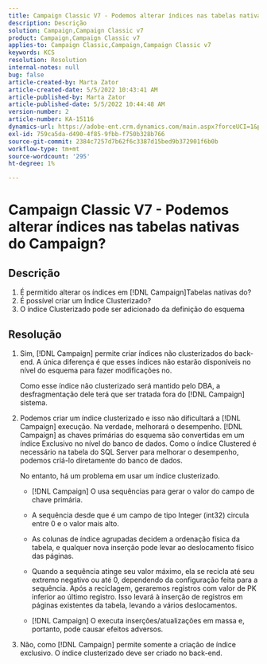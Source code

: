 ```yaml
---
title: Campaign Classic V7 - Podemos alterar índices nas tabelas nativas do Campaign?
description: Descrição
solution: Campaign,Campaign Classic v7
product: Campaign,Campaign Classic v7
applies-to: Campaign Classic,Campaign,Campaign Classic v7
keywords: KCS
resolution: Resolution
internal-notes: null
bug: false
article-created-by: Marta Zator
article-created-date: 5/5/2022 10:43:41 AM
article-published-by: Marta Zator
article-published-date: 5/5/2022 10:44:48 AM
version-number: 2
article-number: KA-15116
dynamics-url: https://adobe-ent.crm.dynamics.com/main.aspx?forceUCI=1&pagetype=entityrecord&etn=knowledgearticle&id=126c1838-60cc-ec11-a7b5-6045bd00dbbc
exl-id: 759ca5da-d490-4f85-9fbb-f750b328b766
source-git-commit: 2384c7257d7b62f6c3387d15bed9b372901f6b0b
workflow-type: tm+mt
source-wordcount: '295'
ht-degree: 1%

---
```


# Campaign Classic V7 - Podemos alterar índices nas tabelas nativas do Campaign?

## Descrição

1. É permitido alterar os índices em [!DNL Campaign]Tabelas nativas do?
1. É possível criar um Índice Clusterizado?
1. O índice Clusterizado pode ser adicionado da definição do esquema

## Resolução

1. Sim, [!DNL Campaign] permite criar índices não clusterizados do back-end. A única diferença é que esses índices não estarão disponíveis no nível do esquema para fazer modificações no. 

   Como esse índice não clusterizado será mantido pelo DBA, a desfragmentação dele terá que ser tratada fora do [!DNL Campaign] sistema.

1. Podemos criar um índice clusterizado e isso não dificultará a [!DNL Campaign] execução. Na verdade, melhorará o desempenho. [!DNL Campaign] as chaves primárias do esquema são convertidas em um índice Exclusivo no nível do banco de dados. Como o índice Clustered é necessário na tabela do SQL Server para melhorar o desempenho, podemos criá-lo diretamente do banco de dados.

   No entanto, há um problema em usar um índice clusterizado. 

   - [!DNL Campaign] O usa sequências para gerar o valor do campo de chave primária.

   - A sequência desde que é um campo de tipo Integer (int32) circula entre 0 e o valor mais alto.

   - As colunas de índice agrupadas decidem a ordenação física da tabela, e qualquer nova inserção pode levar ao deslocamento físico das páginas.

   - Quando a sequência atinge seu valor máximo, ela se recicla até seu extremo negativo ou até 0, dependendo da configuração feita para a sequência. Após a reciclagem, geraremos registros com valor de PK inferior ao último registro. Isso levará à inserção de registros em páginas existentes da tabela, levando a vários deslocamentos. 

   - [!DNL Campaign] O executa inserções/atualizações em massa e, portanto, pode causar efeitos adversos.

1. Não, como [!DNL Campaign] permite somente a criação de índice exclusivo. O índice clusterizado deve ser criado no back-end.

